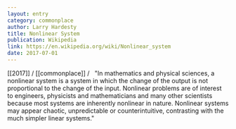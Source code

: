 ```yaml
---
layout: entry
category: commonplace
author: Larry Hardesty
title: Nonlinear System
publication: Wikipedia
link: https://en.wikipedia.org/wiki/Nonlinear_system
date: 2017-07-01
---
```


[[2017]] / [[commonplace]] / 
 
"In mathematics and physical sciences, a nonlinear system is a system in which the change of the output is not proportional to the change of the input. Nonlinear problems are of interest to engineers, physicists and mathematicians and many other scientists because most systems are inherently nonlinear in nature. Nonlinear systems may appear chaotic, unpredictable or counterintuitive, contrasting with the much simpler linear systems."
